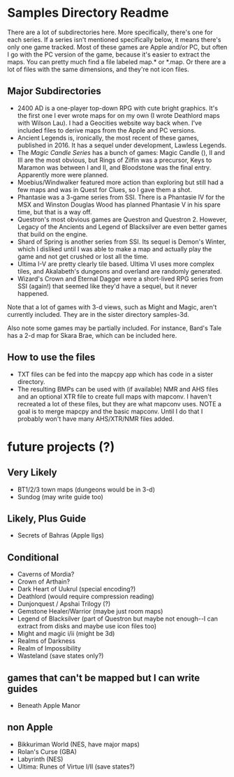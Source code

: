 # Samples Directory Readme

There are a lot of subdirectories here. More specifically, there's one for each series. If a series isn't mentioned specifically below, it means there's only one game tracked. Most of these games are Apple and/or PC, but often I go with the PC version of the game, because it's easier to extract the maps. You can pretty much find a file labeled map.* or *.map. Or there are a lot of files with the same dimensions, and they're not icon files.

## Major Subdirectories

* 2400 AD is a one-player top-down RPG with cute bright graphics. It's the first one I ever wrote maps for on my own (I wrote Deathlord maps with Wilson Lau). I had a Geocities website way back when. I've included files to derive maps from the Apple and PC versions.
* Ancient Legends is, ironically, the most recent of these games, published in 2016. It has a sequel under development, Lawless Legends.
* The *Magic Candle Series* has a bunch of games: Magic Candle (), II and III are the most obvious, but Rings of Zilfin was a precursor, Keys to Maramon was between I and II, and Bloodstone was the final entry. Apparently more were planned.
* Moebius/Windwalker featured more action than exploring but still had a few maps and was in Quest for Clues, so I gave them a shot.
* Phantasie was a 3-game series from SSI. There is a Phantasie IV for the MSX and Winston Douglas Wood has planned Phantasie V in his spare time, but that is a way off.
* Questron's most obvious games are Questron and Questron 2. However, Legacy of the Ancients and Legend of Blacksilver are even better games that build on the engine.
* Shard of Spring is another series from SSI. Its sequel is Demon's Winter, which I disliked until I was able to make a map and actually play the game and not get crushed or lost all the time.
* Ultima I-V are pretty clearly tile based. Ultima VI uses more complex tiles, and Akalabeth's dungeons and overland are randomly generated.
* Wizard's Crown and Eternal Dagger were a short-lived RPG series from SSI (again!) that seemed like they'd have a sequel, but it never happened.

Note that a lot of games with 3-d views, such as Might and Magic, aren't currently included. They are in the sister directory samples-3d.

Also note some games may be partially included. For instance, Bard's Tale has a 2-d map for Skara Brae, which can be included here.

## How to use the files

* TXT files can be fed into the mapcpy app which has code in a sister directory.
* The resulting BMPs can be used with (if available) NMR and AHS files and an optional XTR file to create full maps with mapconv. I haven't recreated a lot of these files, but they are what mapconv uses. NOTE a goal is to merge mapcpy and the basic mapconv. Until I do that I probably won't have many AHS/XTR/NMR files added.

# future projects (?)

## Very Likely

* BT1/2/3 town maps (dungeons would be in 3-d)
* Sundog (may write guide too)

## Likely, Plus Guide

* Secrets of Bahras  (Apple IIgs)

## Conditional

* Caverns of Mordia?
* Crown of Arthain?
* Dark Heart of Uukrul (special encoding?)
* Deathlord (would require compression reading)
* Dunjonquest / Apshai Trilogy (?)
* Gemstone Healer/Warrior (maybe just room maps)
* Legend of Blacksilver (part of Questron but maybe not enough--I can extract from disks and maybe use icon files too)
* Might and magic i/ii (might be 3d)
* Realms of Darkness
* Realm of Impossibility
* Wasteland (save states only?)

## games that can't be mapped but I can write guides

* Beneath Apple Manor

## non Apple

* Bikkuriman World (NES, have major maps)
* Rolan's Curse (GBA)
* Labyrinth (NES)
* Ultima: Runes of Virtue I/II (save states?)
